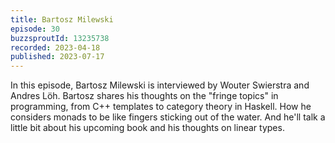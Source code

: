 ```yaml
---
title: Bartosz Milewski
episode: 30
buzzsproutId: 13235738
recorded: 2023-04-18
published: 2023-07-17
---
```


In this episode, Bartosz Milewski is interviewed by Wouter Swierstra and Andres Löh. Bartosz shares his thoughts on the "fringe topics" in programming, from C++ templates to category theory in Haskell. How he considers monads to be like fingers sticking out of the water. And he'll talk a little bit about his upcoming book and his thoughts on linear types.

